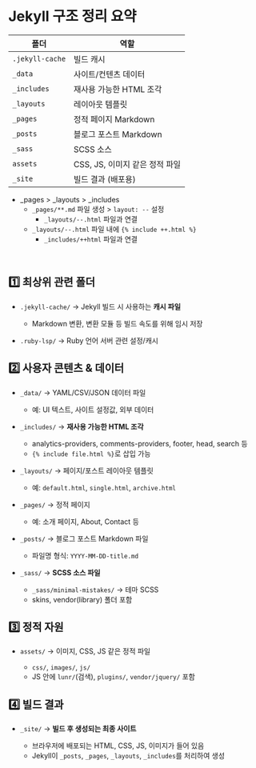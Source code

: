 # Jekyll 구조 정리 요약

| 폴더            | 역할                           |
| --------------- | ------------------------------ |
| `.jekyll-cache` | 빌드 캐시                      |
| `_data`         | 사이트/컨텐츠 데이터           |
| `_includes`     | 재사용 가능한 HTML 조각        |
| `_layouts`      | 레이아웃 템플릿                |
| `_pages`        | 정적 페이지 Markdown           |
| `_posts`        | 블로그 포스트 Markdown         |
| `_sass`         | SCSS 소스                      |
| `assets`        | CSS, JS, 이미지 같은 정적 파일 |
| `_site`         | 빌드 결과 (배포용)             |

- _pages > _layouts > _includes
  - `_pages/**.md` 파일 생성 > `layout: --` 설정
    - `_layouts/--.html` 파일과 연결
  - `_layouts/--.html` 파일 내에 `{% include ++.html %}`
    - `_includes/++html` 파일과 연결

<br>

## 1️⃣ 최상위 관련 폴더

- `.jekyll-cache/` → Jekyll 빌드 시 사용하는 **캐시 파일**

  - Markdown 변환, 변환 모듈 등 빌드 속도를 위해 임시 저장

- `.ruby-lsp/` → Ruby 언어 서버 관련 설정/캐시

## 2️⃣ 사용자 콘텐츠 & 데이터

- `_data/` → YAML/CSV/JSON 데이터 파일

  - 예: UI 텍스트, 사이트 설정값, 외부 데이터

- `_includes/` → **재사용 가능한 HTML 조각**

  - analytics-providers, comments-providers, footer, head, search 등
  - `{% include file.html %}`로 삽입 가능

- `_layouts/` → 페이지/포스트 레이아웃 템플릿

  - 예: `default.html`, `single.html`, `archive.html`

- `_pages/` → 정적 페이지

  - 예: 소개 페이지, About, Contact 등

- `_posts/` → 블로그 포스트 Markdown 파일

  - 파일명 형식: `YYYY-MM-DD-title.md`

- `_sass/` → **SCSS 소스 파일**

  - `_sass/minimal-mistakes/` → 테마 SCSS
  - skins, vendor(library) 폴더 포함

## 3️⃣ 정적 자원

- `assets/` → 이미지, CSS, JS 같은 정적 파일

  - `css/`, `images/`, `js/`
  - JS 안에 `lunr/`(검색), `plugins/`, `vendor/jquery/` 포함

## 4️⃣ 빌드 결과

- `_site/` → **빌드 후 생성되는 최종 사이트**

  - 브라우저에 배포되는 HTML, CSS, JS, 이미지가 들어 있음
  - Jekyll이 `_posts`, `_pages`, `_layouts`, `_includes`를 처리하여 생성
